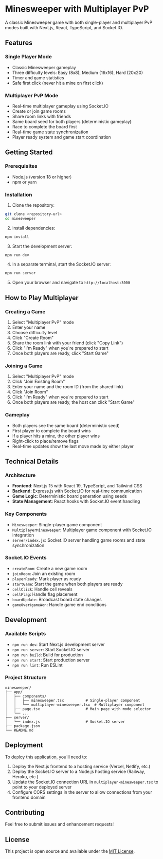 # Minesweeper with Multiplayer PvP

A classic Minesweeper game with both single-player and multiplayer PvP modes built with Next.js, React, TypeScript, and Socket.IO.

## Features

### Single Player Mode
- Classic Minesweeper gameplay
- Three difficulty levels: Easy (8x8), Medium (16x16), Hard (20x20)
- Timer and game statistics
- Safe first click (never hit a mine on first click)

### Multiplayer PvP Mode
- Real-time multiplayer gameplay using Socket.IO
- Create or join game rooms
- Share room links with friends
- Same board seed for both players (deterministic gameplay)
- Race to complete the board first
- Real-time game state synchronization
- Player ready system and game start coordination

## Getting Started

### Prerequisites
- Node.js (version 18 or higher)
- npm or yarn

### Installation

1. Clone the repository:
```bash
git clone <repository-url>
cd minesweeper
```

2. Install dependencies:
```bash
npm install
```

3. Start the development server:
```bash
npm run dev
```

4. In a separate terminal, start the Socket.IO server:
```bash
npm run server
```

5. Open your browser and navigate to `http://localhost:3000`

## How to Play Multiplayer

### Creating a Game
1. Select "Multiplayer PvP" mode
2. Enter your name
3. Choose difficulty level
4. Click "Create Room"
5. Share the room link with your friend (click "Copy Link")
6. Click "I'm Ready" when you're prepared to start
7. Once both players are ready, click "Start Game"

### Joining a Game
1. Select "Multiplayer PvP" mode
2. Click "Join Existing Room"
3. Enter your name and the room ID (from the shared link)
4. Click "Join Room"
5. Click "I'm Ready" when you're prepared to start
6. Once both players are ready, the host can click "Start Game"

### Gameplay
- Both players see the same board (deterministic seed)
- First player to complete the board wins
- If a player hits a mine, the other player wins
- Right-click to place/remove flags
- Real-time updates show the last move made by either player

## Technical Details

### Architecture
- **Frontend**: Next.js 15 with React 19, TypeScript, and Tailwind CSS
- **Backend**: Express.js with Socket.IO for real-time communication
- **Game Logic**: Deterministic board generation using seeds
- **State Management**: React hooks with Socket.IO event handling

### Key Components
- `Minesweeper`: Single-player game component
- `MultiplayerMinesweeper`: Multiplayer game component with Socket.IO integration
- `server/index.js`: Socket.IO server handling game rooms and state synchronization

### Socket.IO Events
- `createRoom`: Create a new game room
- `joinRoom`: Join an existing room
- `playerReady`: Mark player as ready
- `startGame`: Start the game when both players are ready
- `cellClick`: Handle cell reveals
- `cellFlag`: Handle flag placement
- `boardUpdate`: Broadcast board state changes
- `gameOver`/`gameWon`: Handle game end conditions

## Development

### Available Scripts
- `npm run dev`: Start Next.js development server
- `npm run server`: Start Socket.IO server
- `npm run build`: Build for production
- `npm run start`: Start production server
- `npm run lint`: Run ESLint

### Project Structure
```
minesweeper/
├── app/
│   ├── components/
│   │   ├── minesweeper.tsx          # Single-player component
│   │   └── multiplayer-minesweeper.tsx  # Multiplayer component
│   ├── page.tsx                     # Main page with mode selector
│   └── ...
├── server/
│   └── index.js                     # Socket.IO server
├── package.json
└── README.md
```

## Deployment

To deploy this application, you'll need to:

1. Deploy the Next.js frontend to a hosting service (Vercel, Netlify, etc.)
2. Deploy the Socket.IO server to a Node.js hosting service (Railway, Heroku, etc.)
3. Update the Socket.IO connection URL in `multiplayer-minesweeper.tsx` to point to your deployed server
4. Configure CORS settings in the server to allow connections from your frontend domain

## Contributing

Feel free to submit issues and enhancement requests!

## License

This project is open source and available under the [MIT License](LICENSE).
